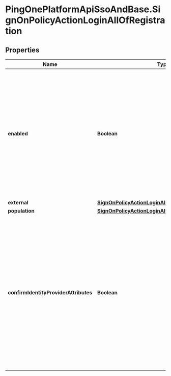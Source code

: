 # PingOnePlatformApiSsoAndBase.SignOnPolicyActionLoginAllOfRegistration

## Properties

Name | Type | Description | Notes
------------ | ------------- | ------------- | -------------
**enabled** | **Boolean** | A boolean that specifies the enabled/disabled state of the policy action. The default is disabled when creating a new policy. When enabled, it allows the use of the new user registration flow. This attribute should be set to true when implementing the social login sign-on policy option. | 
**external** | [**SignOnPolicyActionLoginAllOfRegistrationExternal**](SignOnPolicyActionLoginAllOfRegistrationExternal.md) |  | [optional] 
**population** | [**SignOnPolicyActionLoginAllOfRegistrationPopulation**](SignOnPolicyActionLoginAllOfRegistrationPopulation.md) |  | [optional] 
**confirmIdentityProviderAttributes** | **Boolean** | A boolean that specifies whether users must confirm data returned from an identity provider prior to registration. Users can modify the data and omit non-required attributes. Modified attributes are added to the user&#39;s profile during account creation. This is an optional property. If omitted, the default value is set to false. | [optional] [default to false]



